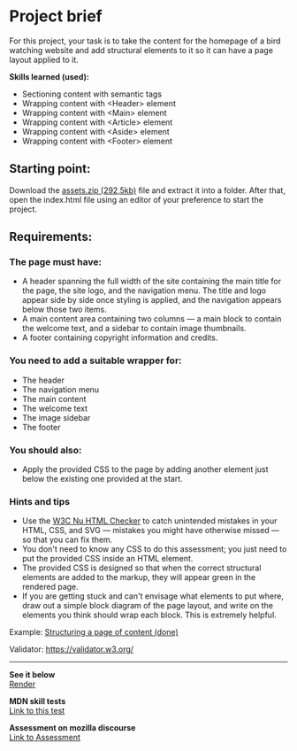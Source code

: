 <h1> Project brief </h1>

For this project, your task is to take the content for the homepage of a bird watching website and add structural elements to it so it can have a page layout applied to it.

<strong>Skills learned (used):</strong>
<ul>
  <li>Sectioning content with semantic tags</li>
  <li>Wrapping content with &lt;Header&gt; element</li>
  <li>Wrapping content with &lt;Main&gt; element</li>
  <li>Wrapping content with &lt;Article&gt; element</li>
  <li>Wrapping content with &lt;Aside&gt; element</li>
  <li>Wrapping content with &lt;Footer&gt; element</li>
</ul>

<h2> Starting point: </h2>
Download the <a href="https://raw.githubusercontent.com/mdn/learning-area/main/html/introduction-to-html/structuring-a-page-of-content-start/assets.zip">assets.zip (292,5kb)</a> file and extract it into a folder. After that, open the index.html file using an editor of your preference to start the project.


<h2> Requirements: </h2>

<h3> The page must have: </h3>
<ul>
  <li>A header spanning the full width of the site containing the main title for the page, the site logo, and the navigation menu. The title and logo appear side by side once styling is applied, and the navigation appears below those two items.</li>
  <li>A main content area containing two columns — a main block to contain the welcome text, and a sidebar to contain image thumbnails.</li>
  <li>A footer containing copyright information and credits.</li>
</ul>

<h3>You need to add a suitable wrapper for:</h3>
<ul>
  <li>The header</li>
  <li>The navigation menu</li>
  <li>The main content</li>
  <li>The welcome text</li>
  <li>The image sidebar</li>
  <li>The footer</li>
</ul>

<h3>You should also:</h3>
<ul>
  <li>Apply the provided CSS to the page by adding another <link> element just below the existing one provided at the start.</li>
</ul>

<h3>Hints and tips</h3>
<ul>
  <li>Use the <a href="https://validator.w3.org/nu/">W3C Nu HTML Checker</a> to catch unintended mistakes in your HTML, CSS, and SVG — mistakes you might have otherwise missed — so that you can fix them.</li>
  <li>You don't need to know any CSS to do this assessment; you just need to put the provided CSS inside an HTML element.</li>
  <li>The provided CSS is designed so that when the correct structural elements are added to the markup, they will appear green in the rendered page.</li>
  <li>If you are getting stuck and can't envisage what elements to put where, draw out a simple block diagram of the page layout, and write on the elements you think should wrap each block. This is extremely helpful.</li>
</ul>

Example:
<a href="https://developer.mozilla.org/en-US/docs/Learn/HTML/Introduction_to_HTML/Structuring_a_page_of_content/example-page.png"> Structuring a page of content (done) </a>

Validator:
https://validator.w3.org/  <br><hr>
  
<strong>See it below</strong><br>
<a href="https://htmlpreview.github.io/?https://github.com/alexandre-j-dev/MDN-Mozilla-Developer-Network/blob/HTML/Projects:%20Marking%20up%20a%20letter/markup_letter.html"> Render </a><br>

<strong>MDN skill tests</strong><br>
<a href="https://developer.mozilla.org/en-US/docs/Learn/HTML/Introduction_to_HTML/Structuring_a_page_of_content"> Link to this test </a>

<strong>Assessment on mozilla discourse</strong><br>
<a href=" ">Link to Assessment </a>
